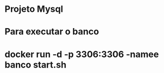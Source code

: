 # Projeto Mysql
# Para executar o banco 
# docker run -d	-p 3306:3306 -namee banco  <nomeDaimagem> start.sh
